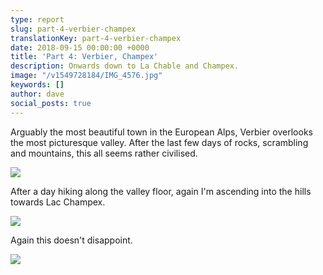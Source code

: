 ```yaml
---
type: report
slug: part-4-verbier-champex
translationKey: part-4-verbier-champex
date: 2018-09-15 00:00:00 +0000
title: 'Part 4: Verbier, Champex'
description: Onwards down to La Chable and Champex.
image: "/v1549728184/IMG_4576.jpg"
keywords: []
author: dave
social_posts: true
---
```

Arguably the most beautiful town in the European Alps, Verbier overlooks the most picturesque valley. After the last few days of rocks, scrambling and mountains, this all seems rather civilised.

![](https://res.cloudinary.com/wildernessprime/image/upload/w_800,dpr_auto/v1549728184/IMG_4576.jpg) 

After a day hiking along the valley floor, again I'm ascending into the hills towards Lac Champex. 

![](https://res.cloudinary.com/wildernessprime/image/upload/w_800,dpr_auto/v1549728519/IMG_4587.jpg)

Again this doesn't disappoint.

![](https://res.cloudinary.com/wildernessprime/image/upload/w_800,dpr_auto/v1549728473/IMG_4590.jpg)